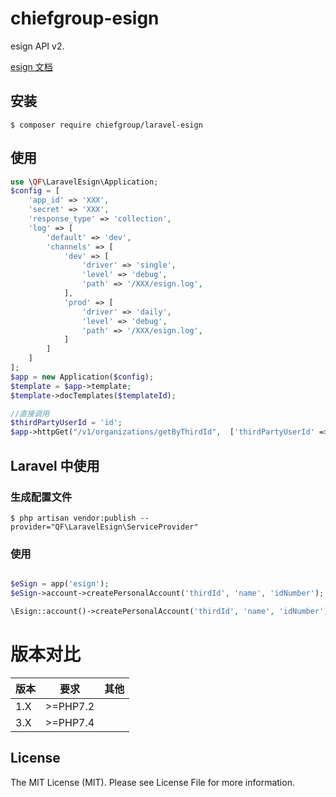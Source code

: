 # chiefgroup-esign
esign API v2.

[esign 文档](https://open.esign.cn/doc/opendoc/saas_api/zi63uy)

## 安装

```
$ composer require chiefgroup/laravel-esign
```

## 使用

```php
use \QF\LaravelEsign\Application;
$config = [
    'app_id' => 'XXX',
    'secret' => 'XXX',
    'response_type' => 'collection',
    'log' => [
        'default' => 'dev',
        'channels' => [
            'dev' => [
                'driver' => 'single',
                'level' => 'debug',
                'path' => '/XXX/esign.log',
            ],
            'prod' => [
                'driver' => 'daily',
                'level' => 'debug',
                'path' => '/XXX/esign.log',
            ]
        ]
    ]
];
$app = new Application($config);
$template = $app->template;
$template->docTemplates($templateId);

//直接调用
$thirdPartyUserId = 'id';
$app->httpGet("/v1/organizations/getByThirdId",  ['thirdPartyUserId' => $thirdPartyUserId]);
```

## Laravel 中使用

### 生成配置文件

```
$ php artisan vendor:publish --provider="QF\LaravelEsign\ServiceProvider"
```

### 使用

```php

$eSign = app('esign');
$eSign->account->createPersonalAccount('thirdId', 'name', 'idNumber');

\Esign::account()->createPersonalAccount('thirdId', 'name', 'idNumber');
```

# 版本对比
| 版本 | 要求          | 其他 |
| ---- |-------------| ---- |
| 1.X| &gt;=PHP7.2 | |
| 3.X | &gt;=PHP7.4 | | 

## License

The MIT License (MIT). Please see License File for more information.